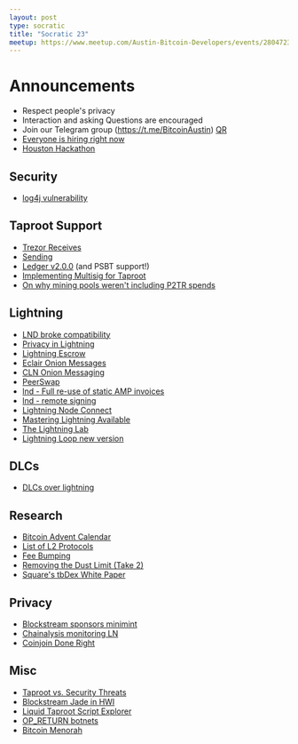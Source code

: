 ```yaml
---
layout: post
type: socratic
title: "Socratic 23"
meetup: https://www.meetup.com/Austin-Bitcoin-Developers/events/280472351/
---
```


# Announcements

- Respect people's privacy
- Interaction and asking Questions are encouraged
- Join our Telegram group (https://t.me/BitcoinAustin) [QR](../assets/imgs/telegram-group.svg)
- [Everyone is hiring right now](https://bitcoinerjobs.co/)
- [Houston Hackathon](https://www.eventbrite.com/e/ho-ho-houston-hacks-the-chain-tickets-215922328497)

## Security

- [log4j vulnerability](https://cve.mitre.org/cgi-bin/cvename.cgi?name=CVE-2021-44228)

## Taproot Support

- [Trezor Receives](https://blog.trezor.io/trezor-suite-and-firmware-updates-december-2021-d1e74c3ea283)
- [Sending](https://bitcoinops.org/en/newsletters/2021/12/15/#simple-bitcoin-wallet-adds-taproot-sends)
- [Ledger v2.0.0](https://blog.ledger.com/bitcoin-2/) (and PSBT support!)
- [Implementing Multisig for Taproot](https://github.com/trezor/trezor-firmware/issues/1946)
- [On why mining pools weren't including P2TR spends](https://lists.linuxfoundation.org/pipermail/bitcoin-dev/2021-November/019608.html)


## Lightning

- [LND broke compatibility](https://github.com/lightningnetwork/lnd/issues/5890)
- [Privacy in Lightning](https://github.com/t-bast/lightning-docs/blob/master/lightning-privacy.md)
- [Lightning Escrow](https://twitter.com/LightningEscrow/status/1470856185704325135)
- [Eclair Onion Messages](https://github.com/ACINQ/eclair/pull/2061)
- [CLN Onion Messaging](https://github.com/ElementsProject/lightning/pull/4921)
- [PeerSwap](https://blockstream.com/assets/downloads/2021-11-16-PeerSwap_Announcement.pdf)
- [lnd - Full re-use of static AMP invoices](https://github.com/lightningnetwork/lnd/pull/5803)
- [lnd - remote signing](https://github.com/guggero/lnd/blob/d43854aa34ca0c2d0dfa12b06f299def39b512fb/docs/remote-signing.md)
- [Lightning Node Connect](https://lightning.engineering/posts/2021-11-30-lightning-node-connect-deep-dive/)
- [Mastering Lightning Available](https://twitter.com/aantonop/status/1467976425827414025?s=20)
- [The Lightning Lab](https://lightninglabs.substack.com/p/lightning-lights-up-latam-the-el)
- [Lightning Loop new version](https://lightning.engineering/posts/2021-12-16-pool-prod-update/)

## DLCs

- [DLCs over lightning](https://mailmanlists.org/pipermail/dlc-dev/2021-November/000091.html)

## Research
- [Bitcoin Advent Calendar](https://rubin.io/archive/)
- [List of L2 Protocols](https://gist.github.com/RubenSomsen/96505e99dc061d6af6b757ff74434e70)
- [Fee Bumping](https://lists.linuxfoundation.org/pipermail/bitcoin-dev/2021-November/019614.html)
- [Removing the Dust Limit (Take 2)](https://lists.linuxfoundation.org/pipermail/bitcoin-dev/2021-December/019635.html)
- [Square's tbDex White Paper](https://tbdex.io/whitepaper.pdf)

## Privacy

- [Blockstream sponsors minimint](https://medium.com/blockstream/blockstream-sponsors-federated-e-cash-as-a-bitcoin-scaling-technology-637ba05de7b3)
- [Chainalysis monitoring LN](https://twitter.com/chainalysis/status/1469317238893289475)
- [Coinjoin Done Right](https://reyify.com/blog/coinjoin-done-right)

## Misc

- [Taproot vs. Security Threats](https://jimmysong.substack.com/p/taproot-vs-security-threats-bitcoin)
- [Blockstream Jade in HWI](https://github.com/bitcoin-core/HWI/pull/475)
- [Liquid Taproot Script Explorer](https://twitter.com/script_wizard/status/1468562582697123844)
- [OP_RETURN botnets](https://twitter.com/chainalysis/status/1469348139756883979)
- [Bitcoin Menorah](https://twitter.com/JeremyRubin/status/1465076638748577794?s=20)
